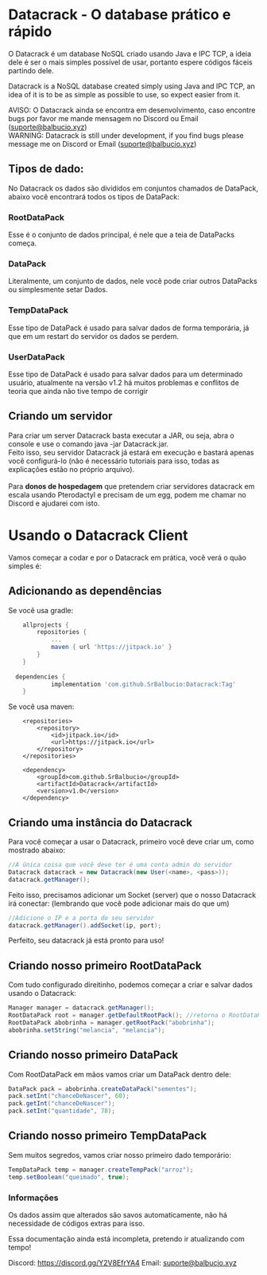# Datacrack - O database prático e rápido
O Datacrack é um database NoSQL criado usando Java e IPC TCP, a ideia dele é ser o mais simples possível de usar, portanto espere códigos fáceis partindo dele.

Datacrack is a NoSQL database created simply using Java and IPC TCP, an idea of it is to be as simple as possible to use, so expect easier from it.

AVISO: O Datacrack ainda se encontra em desenvolvimento, caso encontre bugs por favor me mande mensagem no Discord ou Email (suporte@balbucio.xyz)
<br>
WARNING: Datacrack is still under development, if you find bugs please message me on Discord or Email (suporte@balbucio.xyz)

## Tipos de dado:
No Datacrack os dados são divididos em conjuntos chamados de DataPack, abaixo você encontrará todos os tipos de DataPack:
### RootDataPack
Esse é o conjunto de dados principal, é nele que a teia de DataPacks começa.
### DataPack
Literalmente, um conjunto de dados, nele você pode criar outros DataPacks ou simplesmente setar Dados.
### TempDataPack
Esse tipo de DataPack é usado para salvar dados de forma temporária, já que em um restart do servidor os dados se perdem.
### UserDataPack
Esse tipo de DataPack é usado para salvar dados para um determinado usuário, atualmente na versão v1.2 há muitos problemas e conflitos de teoria que ainda não tive tempo de corrigir

## Criando um servidor
Para criar um server Datacrack basta executar a JAR, ou seja, abra o console e use o comando java -jar Datacrack.jar.
<br>
Feito isso, seu servidor Datacrack já estará em execução e bastará apenas você configurá-lo (não é necessário tutoriais para isso, todas as explicações estão no próprio arquivo).
<br>
<br>
Para **donos de hospedagem** que pretendem criar servidores datacrack em escala usando Pterodactyl e precisam de um egg, podem me chamar no Discord e ajudarei com isto.

# Usando o Datacrack Client
Vamos começar a codar e por o Datacrack em prática, você verá o quão simples é:

## Adicionando as dependências
Se você usa gradle:
```gradle
	allprojects {
		repositories {
			...
			maven { url 'https://jitpack.io' }
		}
	}
  
  dependencies {
	        implementation 'com.github.SrBalbucio:Datacrack:Tag'
	}
 ```
Se você usa maven:
```maven
	<repositories>
		<repository>
		    <id>jitpack.io</id>
		    <url>https://jitpack.io</url>
		</repository>
	</repositories>
	
	<dependency>
	    <groupId>com.github.SrBalbucio</groupId>
	    <artifactId>Datacrack</artifactId>
	    <version>v1.0</version>
	</dependency>
```

## Criando uma instância do Datacrack
Para você começar a usar o Datacrack, primeiro você deve criar um, como mostrado abaixo:
```java
//A única coisa que você deve ter é uma conta admin do servidor
Datacrack datacrack = new Datacrack(new User(<name>, <pass>));
datacrack.getManager();
```
Feito isso, precisamos adicionar um Socket (server) que o nosso Datacrack irá conectar: (lembrando que você pode adicionar mais do que um)
```java
//Adicione o IP e a porta do seu servidor
datacrack.getManager().addSocket(ip, port);
```
Perfeito, seu datacrack já está pronto para uso!

## Criando nosso primeiro RootDataPack
Com tudo configurado direitinho, podemos começar a criar e salvar dados usando o Datacrack:
```java
Manager manager = datacrack.getManager();
RootDataPack root = manager.getDefaultRootPack(); //retorna o RootDataPack padrão
RootDataPack abobrinha = manager.getRootPack("abobrinha");
abobrinha.setString("melancia", "melancia");
```

## Criando nosso primeiro DataPack
Com RootDataPack em mãos vamos criar um DataPack dentro dele:
```java
DataPack pack = abobrinha.createDataPack("sementes");
pack.setInt("chanceDeNascer", 60);
pack.getInt("chanceDeNascer");
pack.setInt("quantidade", 78);
```

## Criando nosso primeiro TempDataPack
Sem muitos segredos, vamos criar nosso primeiro dado temporário:
```java
TempDataPack temp = manager.createTempPack("arroz");
temp.setBoolean("queimado", true);
```
### Informações
Os dados assim que alterados são savos automaticamente, não há necessidade de códigos extras para isso.

Essa documentação ainda está incompleta, pretendo ir atualizando com tempo!

Discord: https://discord.gg/Y2V8EfrYA4
Email: suporte@balbucio.xyz
